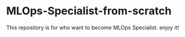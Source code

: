 # MLOps-Specialist-from-scratch
This repository is for who want to become MLOps Specialist. enjoy it!
